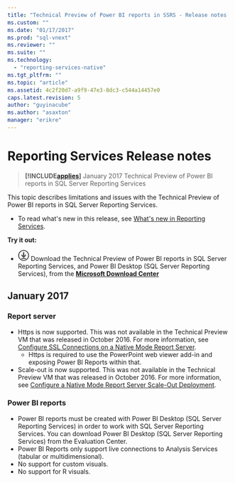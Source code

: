 ```yaml
---
title: "Technical Preview of Power BI reports in SSRS - Release notes | Microsoft Docs"
ms.custom: ""
ms.date: "01/17/2017"
ms.prod: "sql-vnext"
ms.reviewer: ""
ms.suite: ""
ms.technology: 
  - "reporting-services-native"
ms.tgt_pltfrm: ""
ms.topic: "article"
ms.assetid: 4c2f20d7-a9f9-47e3-8dc3-c544a14457e0
caps.latest.revision: 5
author: "guyinacube"
ms.author: "asaxton"
manager: "erikre"
---
```

# Reporting Services Release notes

> **[!INCLUDE[applies](../includes/applies-md.md)]**  January 2017 Technical Preview of Power BI reports in SQL Server Reporting Services

This topic describes limitations and issues with the Technical Preview of Power BI reports in SQL Server Reporting Services.

- To read what's new in this release, see [What's new in Reporting Services](../reporting-services/what-s-new-in-sql-server-reporting-services-ssrs.md).

 **Try it out:**    
   -   [![Download from Microsoft Download center](../analysis-services/media/download.png)](https://go.microsoft.com/fwlink/?linkid=839351)  Download the Technical Preview of Power BI reports in SQL Server Reporting Services, and Power BI Desktop (SQL Server Reporting Services), from the **[Microsoft Download Center](https://go.microsoft.com/fwlink/?linkid=839351)**


## January  2017

### Report server

- Https is now supported. This was not available in the Technical Preview VM that was released in October 2016. For more information, see [Configure SSL Connections on a Native Mode Report Server](../reporting-services/security/configure-ssl-connections-on-a-native-mode-report-server.md).
   - Https is required to use the PowerPoint web viewer add-in and exposing Power BI Reports within that.
- Scale-out is now supported. This was not available in the Technical Preview VM that was released in October 2016. For more information, see [Configure a Native Mode Report Server Scale-Out Deployment](../reporting-services/install-windows/configure-a-native-mode-report-server-scale-out-deployment.md).

### Power BI reports

- Power BI reports must be created with Power BI Desktop (SQL Server Reporting Services) in order to work with SQL Server Reporting Services. You can download Power BI Desktop (SQL Server Reporting Services) from the Evaluation Center.
- Power BI Reports only support live connections to Analysis Services (tabular or multidimensional).
- No support for custom visuals.
- No support for R visuals.
